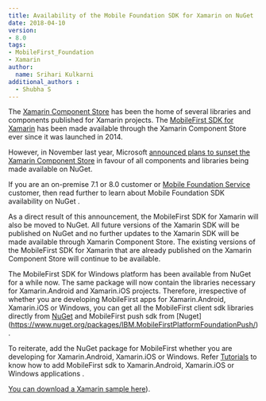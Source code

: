 ```yaml
---
title: Availability of the Mobile Foundation SDK for Xamarin on NuGet
date: 2018-04-10
version:
- 8.0
tags:
- MobileFirst_Foundation
- Xamarin
author:
  name: Srihari Kulkarni
additional_authors :
  - Shubha S
---
```


The [Xamarin Component Store](http://components.xamarin.com/) has been the home of several libraries and components published for Xamarin projects. The [MobileFirst SDK for Xamarin](https://components.xamarin.com/view/ibm-worklight) has been made available through the Xamarin Component Store ever since it was launched in 2014. 

However, in November last year, Microsoft [announced plans to sunset the Xamarin Component Store](https://blog.xamarin.com/hello-nuget-new-home-xamarin-components/) in favour of all components and libraries being made available on NuGet.

If you are an on-premise 7.1 or 8.0 customer or [Mobile Foundation Service](https://console.bluemix.net/catalog/services/mobile-foundation) customer, then read further to learn about  Mobile Foundation SDK availability on NuGet .

As a direct result of this announcement, the MobileFirst SDK for Xamarin will also be moved to NuGet. All future versions of the Xamarin SDK will be published on NuGet and no further updates to the Xamarin SDK will be made available through Xamarin Component Store. The existing versions of the MobileFirst SDK for Xamarin that are already published on the Xamarin Component Store will continue to be available.

The MobileFirst SDK for Windows platform has been available from NuGet for a while now. The same package will now contain the libraries necessary for Xamarin.Android and Xamarin.iOS projects.
Therefore, irrespective of whether you are developing MobileFirst apps for Xamarin.Android, Xamarin.iOS or Windows, you can get all the MobileFirst client sdk libraries directly from [NuGet](https://www.nuget.org/packages/IBM.MobileFirstPlatformFoundation/) and MobileFirst push sdk from [Nuget] (https://www.nuget.org/packages/IBM.MobileFirstPlatformFoundationPush/) .


To reiterate, add the NuGet package for MobileFirst whether you are developing for Xamarin.Android, Xamarin.iOS or Windows. Refer [Tutorials](https://mobilefirstplatform.ibmcloud.com/tutorials/en/foundation/8.0/application-development/sdk/xamarin/) to know how to add MobileFirst sdk to Xamarin.Android, Xamarin.iOS or Windows applications .

[You can download a Xamarin sample here](https://github.com/MobileFirst-Platform-Developer-Center/MobileFirstXamarinSample)).
